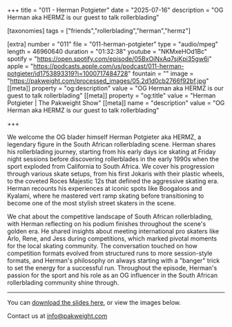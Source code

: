 +++
title = "011 - Herman Potgieter"
date = "2025-07-16"
description = "OG Herman aka HERMZ is our guest to talk rollerblading"

[taxonomies]
tags = ["friends","rollerblading","herman","hermz"]

[extra]
number = "011"
file = "011-herman-potgieter"
type = "audio/mpeg"
length = 46960640
duration = "01:32:38"
youtube = "NKMxeHOd1Bc"
spotify = "https://open.spotify.com/episode/05BxOiNxAq7sjKpi35gw6i"
apple = "https://podcasts.apple.com/us/podcast/011-herman-potgieter/id1753893319?i=1000717484728"
fountain = ""
image = "https://pakweight.com/processed_images/05.2d1d0cb2766f92bf.jpg"
[[meta]]
property = "og:description"
value = "OG Herman aka HERMZ is our guest to talk rollerblading"
[[meta]]
property = "og:title"
value = "Herman Potgieter | The Pakweight Show"
[[meta]]
name = "description"
value = "OG Herman aka HERMZ is our guest to talk rollerblading"

+++

We welcome the OG blader himself Herman Potgieter aka HERMZ, a legendary figure in the South African rollerblading scene. Herman shares his rollerblading journey, starting from his early days ice skating at Friday night sessions before discovering rollerblades in the early 1990s when the sport exploded from California to South Africa. We cover his progression through various skate setups, from his first Jokaris with their plastic wheels, to the coveted Roces Majestic 12s that defined the aggressive skating era. Herman recounts his experiences at iconic spots like Boogaloos and Kyalami, where he mastered vert ramp skating before transitioning to become one of the most stylish street skaters in the scene.

We chat about the competitive landscape of South African rollerblading, with Herman reflecting on his podium finishes throughout the scene's golden era. He shared insights about meeting international pro skaters like Arlo, Rene, and Jess during competitions, which marked pivotal moments for the local skating community. The conversation touched on how competition formats evolved from structured runs to more session-style formats, and Herman's philosophy on always starting with a "banger" trick to set the energy for a successful run. Throughout the episode, Herman's passion for the sport and his role as an OG influencer in the South African rollerblading community shine through.

---

You can [download the slides here](slides.pdf), or view the images below.

Contact us at [info@pakweight.com](mailto:info@pakweight.com)
